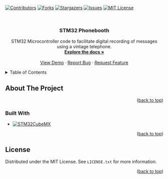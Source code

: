 <!-- Built using the template at https://github.com/othneildrew/Best-README-Template -->
<a name="readme-top"></a>


<!-- PROJECT SHIELDS -->
[![Contributors][contributors-shield]][contributors-url]
[![Forks][forks-shield]][forks-url]
[![Stargazers][stars-shield]][stars-url]
[![Issues][issues-shield]][issues-url]
[![MIT License][license-shield]][license-url]


<!-- PROJECT LOGO -->
<br />
<div align="center">
  <a href="https://github.com/Simcra/stm32-phonebooth"></a>

<h3 align="center">STM32 Phonebooth</h3>

  <p align="center">
    STM32 Microcontroller code to facilitate digital recording of messages using a vintage telephone.
    <br />
    <a href="https://github.com/Simcra/stm32-phonebooth"><strong>Explore the docs »</strong></a>
    <br />
    <br />
    <a href="https://github.com/Simcra/stm32-phonebooth">View Demo</a>
    ·
    <a href="https://github.com/Simcra/stm32-phonebooth/issues">Report Bug</a>
    ·
    <a href="https://github.com/Simcra/stm32-phonebooth/issues">Request Feature</a>
  </p>
</div>



<!-- TABLE OF CONTENTS -->
<details>
  <summary>Table of Contents</summary>
  <ol>
    <li>
      <a href="#about-the-project">About The Project</a>
      <ul>
        <li><a href="#built-with">Built With</a></li>
      </ul>
    </li>
    <li><a href="#license">License</a></li>
  </ol>
</details>



<!-- ABOUT THE PROJECT -->
## About The Project

<!-- [![Product Name Screen Shot][product-screenshot]](https://example.com)

Here's a blank template to get started: To avoid retyping too much info. Do a search and replace with your text editor for the following: `github_username`, `repo_name`, `twitter_handle`, `linkedin_username`, `email_client`, `email`, `project_title`, `project_description`
-->

<p align="right">(<a href="#readme-top">back to top</a>)</p>



### Built With

* [![STM32CubeMX][STM32CubeMX]][STM32CubeMX-url]

<p align="right">(<a href="#readme-top">back to top</a>)</p>



<!-- LICENSE -->
## License

Distributed under the MIT License. See `LICENSE.txt` for more information.

<p align="right">(<a href="#readme-top">back to top</a>)</p>



<!-- MARKDOWN LINKS & IMAGES -->
<!-- https://www.markdownguide.org/basic-syntax/#reference-style-links -->
[contributors-shield]: https://img.shields.io/github/contributors/Simcra/stm32-phonebooth.svg?style=for-the-badge
[contributors-url]: https://github.com/Simcra/stm32-phonebooth/graphs/contributors
[forks-shield]: https://img.shields.io/github/forks/Simcra/stm32-phonebooth.svg?style=for-the-badge
[forks-url]: https://github.com/Simcra/stm32-phonebooth/network/members
[stars-shield]: https://img.shields.io/github/stars/Simcra/stm32-phonebooth.svg?style=for-the-badge
[stars-url]: https://github.com/Simcra/stm32-phonebooth/stargazers
[issues-shield]: https://img.shields.io/github/issues/Simcra/stm32-phonebooth.svg?style=for-the-badge
[issues-url]: https://github.com/Simcra/stm32-phonebooth/issues
[license-shield]: https://img.shields.io/github/license/Simcra/stm32-phonebooth.svg?style=for-the-badge
[license-url]: https://github.com/Simcra/stm32-phonebooth/blob/main/LICENSE.txt
[product-screenshot]: images/screenshot.png
[STM32CubeMX]: https://img.shields.io/badge/STM32CubeMX-03234B?style=for-the-badge&logo=stmicroelectronics&logoColor=white
[STM32CubeMX-url]: https://www.st.com/en/development-tools/stm32cubemx.html

